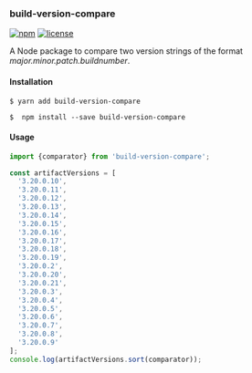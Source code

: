 
### build-version-compare

[![npm](https://img.shields.io/npm/v/build-version-compare.svg)](https://www.npmjs.com/package/build-version-compare)
[![license](https://img.shields.io/github/license/drexler/build-version-compare.svg)](https://github.com/drexler/build-version-compare/blob/master/LICENSE.md)

A Node package to compare two version strings of the format *major.minor.patch.buildnumber*.

#### Installation

```shell
$ yarn add build-version-compare
```

```shell
$  npm install --save build-version-compare
```

#### Usage

``` typescript
import {comparator} from 'build-version-compare';

const artifactVersions = [ 
  '3.20.0.10',
  '3.20.0.11',
  '3.20.0.12',
  '3.20.0.13',
  '3.20.0.14',
  '3.20.0.15',
  '3.20.0.16',
  '3.20.0.17',
  '3.20.0.18',
  '3.20.0.19',
  '3.20.0.2',
  '3.20.0.20',
  '3.20.0.21',
  '3.20.0.3',
  '3.20.0.4',
  '3.20.0.5',
  '3.20.0.6',
  '3.20.0.7',
  '3.20.0.8',
  '3.20.0.9' 
];
console.log(artifactVersions.sort(comparator));
```


